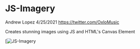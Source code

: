 # JS-Imagery
Andrew Lopez
4/25/2021
https://twitter.com/OxloMusic

Creates stunning images using JS and HTML's Canvas Element

[![JS-Imagery](https://media.giphy.com/media/JdgPgCrLWO7yz6p9Z5/giphy.gif)
